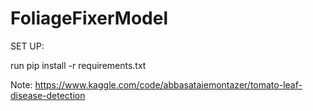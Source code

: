 # FoliageFixerModel

SET UP:

run pip install -r requirements.txt


Note:
https://www.kaggle.com/code/abbasataiemontazer/tomato-leaf-disease-detection
